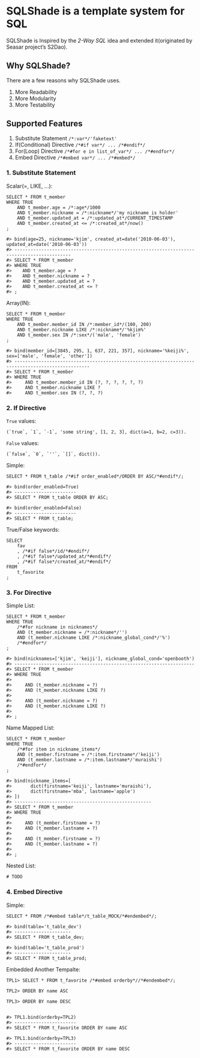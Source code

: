 # SQLShade is a template system for SQL

SQLShade is Inspired by the *2-Way SQL* idea and extended it(originated by Seasar project’s S2Dao).


## Why SQLShade?

There are a few reasons why SQLShade uses.

1. More Readability
2. More Modularity
3. More Testability


## Supported Features

1. Substitute Statement `/*:var*/'faketext'`
2. If(Conditional) Directive `/*#if var*/ ... /*#endif*/`
3. For(Loop) Directive `/*#for e in list_of_var*/ ... /*#endfor*/`
4. Embed Directive `/*#embed var*/ ... /*#embed*/`


### 1. Substitute Statement

Scalar(=, LIKE, ...):

    SELECT * FROM t_member
    WHERE TRUE
        AND t_member.age = /*:age*/1000
        AND t_member.nickname = /*:nickname*/'my nickname is holder'
        AND t_member.updated_at = /*:updated_at*/CURRENT_TIMESTAMP
        AND t_member.created_at <= /*:created_at*/now()
    ;

    #> bind(age=25, nickname='kjim', created_at=date('2010-06-03'), updated_at=date('2010-06-03'))
    #> -------------------------------------------------------------------------------------------
    #> SELECT * FROM t_member
    #> WHERE TRUE
    #>    AND t_member.age = ?
    #>    AND t_member.nickname = ?
    #>    AND t_member.updated_at = ?
    #>    AND t_member.created_at <= ?
    #> ;

Array(IN):

    SELECT * FROM t_member
    WHERE TRUE
        AND t_member.member_id IN /*:member_id*/(100, 200)
        AND t_member.nickname LIKE /*:nickname*/'%kjim%'
        AND t_member.sex IN /*:sex*/('male', 'female')
    ;

    #> bind(member_id=[3845, 295, 1, 637, 221, 357], nickname='%keiji%', sex=['male', 'female', 'other'])
    #> --------------------------------------------------------------------------------------------------
    #> SELECT * FROM t_member
    #> WHERE TRUE
    #>     AND t_member.member_id IN (?, ?, ?, ?, ?, ?)
    #>     AND t_member.nickname LIKE ?
    #>     AND t_member.sex IN (?, ?, ?)



### 2. If Directive

`True` values:

    (`true`, `1`, `-1`, 'some string', [1, 2, 3], dict(a=1, b=2, c=3)).

`False` values:

    (`false`, `0`, `''`, `[]`, dict()).

Simple:

    SELECT * FROM t_table /*#if order_enabled*/ORDER BY ASC/*#endif*/;

    #> bind(order_enabled=True)
    #> -----------------------
    #> SELECT * FROM t_table ORDER BY ASC;

    #> bind(order_enabled=False)
    #> -----------------------
    #> SELECT * FROM t_table;

True/False keywords:

    SELECT
        fav
        , /*#if false*/id/*#endif*/
        , /*#if false*/updated_at/*#endif*/
        , /*#if false*/created_at/*#endif*/
    FROM
        t_favorite
    ;


### 3. For Directive

Simple List:

    SELECT * FROM t_member
    WHERE TRUE
        /*#for nickname in nicknames*/
        AND (t_member.nickname = /*:nickname*/'')
        AND (t_member.nickname LIKE /*:nickname_global_cond*/'%')
        /*#endfor*/
    ;

    #> bind(nicknames=['kjim', 'keiji'], nickname_global_cond='openbooth')
    #> -------------------------------------------------------------------
    #> SELECT * FROM t_member
    #> WHERE TRUE
    #>
    #>     AND (t_member.nickname = ?)
    #>     AND (t_member.nickname LIKE ?)
    #>
    #>     AND (t_member.nickname = ?)
    #>     AND (t_member.nickname LIKE ?)
    #>
    #> ;

Name Mapped List:

    SELECT * FROM t_member
    WHERE TRUE
        /*#for item in nickname_items*/
        AND (t_member.firstname = /*:item.firstname*/'keiji')
        AND (t_member.lastname = /*:item.lastname*/'muraishi')
        /*#endfor*/
    ;

    #> bind(nickname_items=[
    #>       dict(firstname='keiji', lastname='muraishi'),
    #>       dict(firstname='mba', lastname='apple')
    #> ])
    #> ---------------------------------------------------
    #> SELECT * FROM t_member
    #> WHERE TRUE
    #>
    #>     AND (t_member.firstname = ?)
    #>     AND (t_member.lastname = ?)
    #>
    #>     AND (t_member.firstname = ?)
    #>     AND (t_member.lastname = ?)
    #>
    #> ;

Nested List:

    # TODO


### 4. Embed Directive

Simple:

    SELECT * FROM /*#embed table*/t_table_MOCK/*#endembed*/;

    #> bind(table='t_table_dev')
    #> ---------------------
    #> SELECT * FROM t_table_dev;

    #> bind(table='t_table_prod')
    #> ---------------------
    #> SELECT * FROM t_table_prod;

Embedded Another Tempalte:

    TPL1> SELECT * FROM t_favorite /*#embed orderby*//*#endembed*/;

    TPL2> ORDER BY name ASC

    TPL3> ORDER BY name DESC


    #> TPL1.bind(orderby=TPL2)
    #> -----------------------
    #> SELECT * FROM t_favorite ORDER BY name ASC

    #> TPL1.bind(orderby=TPL3)
    #> -----------------------
    #> SELECT * FROM t_favorite ORDER BY name DESC
